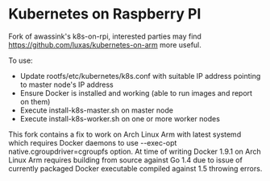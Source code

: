 <!---
 Copyright 2015 Arjen Wassink

 Licensed under the Apache License, Version 2.0 (the "License");
 you may not use this file except in compliance with the License.
 You may obtain a copy of the License at

     http://www.apache.org/licenses/LICENSE-2.0

 Unless required by applicable law or agreed to in writing, software
 distributed under the License is distributed on an "AS IS" BASIS,
 WITHOUT WARRANTIES OR CONDITIONS OF ANY KIND, either express or implied.
 See the License for the specific language governing permissions and
 limitations under the License.
--->

Kubernetes on Raspberry PI
==========================

Fork of awassink's k8s-on-rpi, interested parties may find https://github.com/luxas/kubernetes-on-arm more useful. 

To use:

* Update rootfs/etc/kubernetes/k8s.conf with suitable IP address pointing to master node's IP address
* Ensure Docker is installed and working (able to run images and report on them)
* Execute install-k8s-master.sh on master node
* Execute install-k8s-worker.sh on one or more worker nodes

This fork contains a fix to work on Arch Linux Arm with latest systemd which requires Docker daemons to use --exec-opt native.cgroupdriver=cgroupfs option. At time of writing Docker 1.9.1 on Arch Linux Arm requires building from source against Go 1.4 due to issue of currently packaged Docker executable compiled against 1.5 throwing errors.

